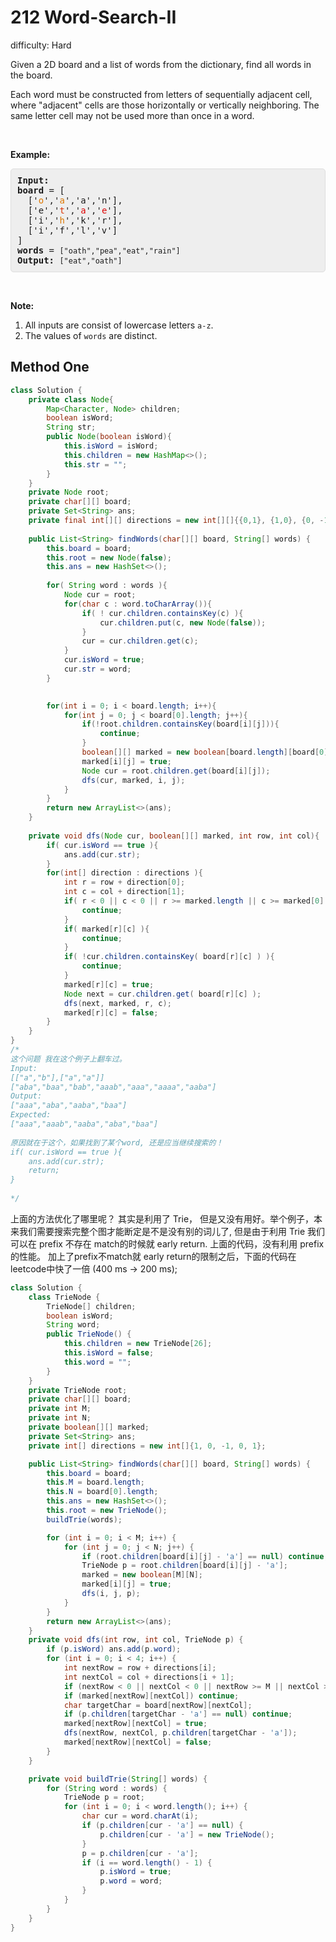 # 212 Word-Search-II 
 
difficulty: Hard 
 
<style>
        section pre{
          background-color: #eee;
          border: 1px solid #ddd;
          padding:10px;
          border-radius: 5px;
        }
      </style>
<section>
<div><p>Given a 2D board and a list of words from the dictionary, find all words in the board.</p>
<p>Each word must be constructed from letters of sequentially adjacent cell, where "adjacent" cells are those horizontally or vertically neighboring. The same letter cell may not be used more than once in a word.</p>
<p>&nbsp;</p>
<p><strong>Example:</strong></p>
<pre><strong>Input:</strong> 
<b>board </b>= [
  ['<span style="color:#d70">o</span>','<span style="color:#d70">a</span>','a','n'],
  ['e','<span style="color:#d30">t</span>','<span style="color:#d00">a</span>','<span style="color:#d00">e</span>'],
  ['i','<span style="color:#d70">h</span>','k','r'],
  ['i','f','l','v']
]
<b>words</b> = <code>["oath","pea","eat","rain"]</code>
<strong>Output:&nbsp;</strong><code>["eat","oath"]</code>
</pre>
<p>&nbsp;</p>
<p><b>Note:</b></p>
<ol>
	<li>All inputs are consist of lowercase letters <code>a-z</code>.</li>
	<li>The values of&nbsp;<code>words</code> are distinct.</li>
</ol>
</div></section>
 
 ## Method One 
 
``` Java
class Solution {
    private class Node{
        Map<Character, Node> children;
        boolean isWord;
        String str;
        public Node(boolean isWord){
            this.isWord = isWord;
            this.children = new HashMap<>();
            this.str = "";
        }
    }
    private Node root;
    private char[][] board;
    private Set<String> ans;
    private final int[][] directions = new int[][]{{0,1}, {1,0}, {0, -1}, {-1, 0}};
    
    public List<String> findWords(char[][] board, String[] words) {
        this.board = board;
        this.root = new Node(false);
        this.ans = new HashSet<>();
        
        for( String word : words ){
            Node cur = root;
            for(char c : word.toCharArray()){
                if( ! cur.children.containsKey(c) ){
                    cur.children.put(c, new Node(false));
                }
                cur = cur.children.get(c);
            }
            cur.isWord = true;
            cur.str = word;
        }
        

        for(int i = 0; i < board.length; i++){
            for(int j = 0; j < board[0].length; j++){
                if(!root.children.containsKey(board[i][j])){
                    continue;
                }
                boolean[][] marked = new boolean[board.length][board[0].length];
                marked[i][j] = true;
                Node cur = root.children.get(board[i][j]);
                dfs(cur, marked, i, j);
            }
        }
        return new ArrayList<>(ans);
    }
    
    private void dfs(Node cur, boolean[][] marked, int row, int col){
        if( cur.isWord == true ){
            ans.add(cur.str);
        }
        for(int[] direction : directions ){
            int r = row + direction[0];
            int c = col + direction[1];
            if( r < 0 || c < 0 || r >= marked.length || c >= marked[0].length ){
                continue;
            }
            if( marked[r][c] ){
                continue;
            }
            if( !cur.children.containsKey( board[r][c] ) ){
                continue;
            }
            marked[r][c] = true;
            Node next = cur.children.get( board[r][c] );
            dfs(next, marked, r, c);
            marked[r][c] = false;
        }
    }
}
/*
这个问题 我在这个例子上翻车过。
Input:
[["a","b"],["a","a"]]
["aba","baa","bab","aaab","aaa","aaaa","aaba"]
Output:
["aaa","aba","aaba","baa"]
Expected:
["aaa","aaab","aaba","aba","baa"]
 
原因就在于这个，如果找到了某个word, 还是应当继续搜索的！
if( cur.isWord == true ){
    ans.add(cur.str);
    return;
}
        
*/
```


上面的方法优化了哪里呢？
其实是利用了 Trie， 但是又没有用好。举个例子，本来我们需要搜索完整个图才能断定是不是没有别的词儿了, 
但是由于利用 Trie 我们可以在 prefix 不存在 match的时候就 early return. 上面的代码，没有利用 prefix的性能。
加上了prefix不match就 early return的限制之后，下面的代码在leetcode中快了一倍 (400 ms -> 200 ms);



```java
class Solution {
    class TrieNode {
        TrieNode[] children;
        boolean isWord;
        String word;
        public TrieNode() {
            this.children = new TrieNode[26];
            this.isWord = false;
            this.word = "";
        }
    }
    private TrieNode root;
    private char[][] board;
    private int M;
    private int N;
    private boolean[][] marked;
    private Set<String> ans;
    private int[] directions = new int[]{1, 0, -1, 0, 1};

    public List<String> findWords(char[][] board, String[] words) {
        this.board = board;
        this.M = board.length;
        this.N = board[0].length;
        this.ans = new HashSet<>();
        this.root = new TrieNode();
        buildTrie(words);

        for (int i = 0; i < M; i++) {
            for (int j = 0; j < N; j++) {
                if (root.children[board[i][j] - 'a'] == null) continue;
                TrieNode p = root.children[board[i][j] - 'a'];
                marked = new boolean[M][N];
                marked[i][j] = true;
                dfs(i, j, p);
            }
        }
        return new ArrayList<>(ans);
    }
    private void dfs(int row, int col, TrieNode p) {
        if (p.isWord) ans.add(p.word);
        for (int i = 0; i < 4; i++) {
            int nextRow = row + directions[i];
            int nextCol = col + directions[i + 1];
            if (nextRow < 0 || nextCol < 0 || nextRow >= M || nextCol >= N) continue;
            if (marked[nextRow][nextCol]) continue;
            char targetChar = board[nextRow][nextCol];
            if (p.children[targetChar - 'a'] == null) continue;
            marked[nextRow][nextCol] = true;
            dfs(nextRow, nextCol, p.children[targetChar - 'a']);
            marked[nextRow][nextCol] = false;
        }
    }

    private void buildTrie(String[] words) {
        for (String word : words) {
            TrieNode p = root;
            for (int i = 0; i < word.length(); i++) {
                char cur = word.charAt(i);
                if (p.children[cur - 'a'] == null) {
                    p.children[cur - 'a'] = new TrieNode();
                }
                p = p.children[cur - 'a'];
                if (i == word.length() - 1) {
                    p.isWord = true;
                    p.word = word;
                }
            }
        }
    }
}

```